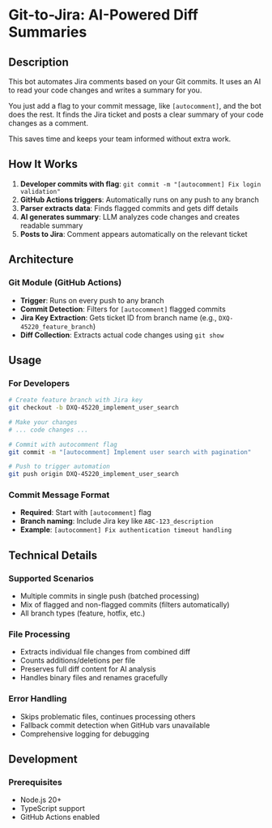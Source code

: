 # Git-to-Jira: AI-Powered Diff Summaries

## Description

This bot automates Jira comments based on your Git commits. It uses an AI to read your code changes and writes a summary for you.

You just add a flag to your commit message, like `[autocomment]`, and the bot does the rest. It finds the Jira ticket and posts a clear summary of your code changes as a comment.

This saves time and keeps your team informed without extra work.

## How It Works

1. **Developer commits with flag**: `git commit -m "[autocomment] Fix login validation"`
2. **GitHub Actions triggers**: Automatically runs on any push to any branch
3. **Parser extracts data**: Finds flagged commits and gets diff details
4. **AI generates summary**: LLM analyzes code changes and creates readable summary
5. **Posts to Jira**: Comment appears automatically on the relevant ticket

## Architecture

### Git Module (GitHub Actions)

- **Trigger**: Runs on every push to any branch
- **Commit Detection**: Filters for `[autocomment]` flagged commits
- **Jira Key Extraction**: Gets ticket ID from branch name (e.g., `DXQ-45220_feature_branch`)
- **Diff Collection**: Extracts actual code changes using `git show`

## Usage

### For Developers

```bash
# Create feature branch with Jira key
git checkout -b DXQ-45220_implement_user_search

# Make your changes
# ... code changes ...

# Commit with autocomment flag
git commit -m "[autocomment] Implement user search with pagination"

# Push to trigger automation
git push origin DXQ-45220_implement_user_search
```

### Commit Message Format

- **Required**: Start with `[autocomment]` flag
- **Branch naming**: Include Jira key like `ABC-123_description`
- **Example**: `[autocomment] Fix authentication timeout handling`

## Technical Details

### Supported Scenarios

- Multiple commits in single push (batched processing)
- Mix of flagged and non-flagged commits (filters automatically)
- All branch types (feature, hotfix, etc.)

### File Processing

- Extracts individual file changes from combined diff
- Counts additions/deletions per file
- Preserves full diff content for AI analysis
- Handles binary files and renames gracefully

### Error Handling

- Skips problematic files, continues processing others
- Fallback commit detection when GitHub vars unavailable
- Comprehensive logging for debugging

## Development

### Prerequisites

- Node.js 20+
- TypeScript support
- GitHub Actions enabled